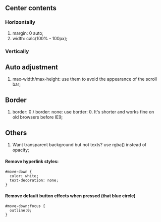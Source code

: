 ## Center contents 
### Horizontally 
1. margin: 0 auto;
2. width: calc(100% - 100px);

### Vertically


## Auto adjustment
1. max-width/max-height: use them to avoid the appearance of the scroll bar;

## Border
1. border: 0 / border: none: use border: 0. It's shorter and works fine on old browsers before IE9;   

## Others
1. Want transparent background but not texts? use rgba() instead of opacity;  


#### Remove hyperlink styles:
```
#move-down {
  color: white;
  text-decoration: none;
}
```

#### Remove default button effects when pressed (that blue circle)
```
#move-down:focus {
  outline:0;
}
```
